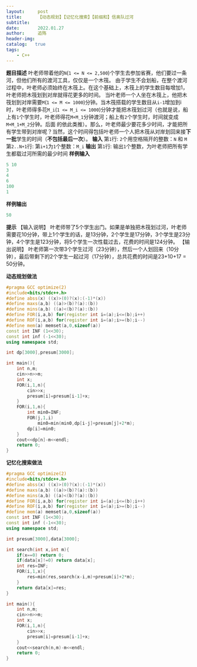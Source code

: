 ```yaml
---
layout:     post
title:      【动态规划】【记忆化搜索】【前缀和】信奥队过河
subtitle:   
date:       2022.01.27
author:     追殇
header-img: 
catalog:   true
tags:
    - C++
---
```

**题目描述**
叶老师带着他的`N`(`1 <= N <= 2,500`)个学生去参加省赛，他们要过一条河，但他们所有的渡河工具，仅仅是一个木筏。
由于学生不会划船，在整个渡河过程中，叶老师必须始终在木筏上。在这个基础上，木筏上的学生数目每增加1，叶老师把木筏划到对岸就得花更多的时间。
当叶老师一个人坐在木筏上，他把木筏划到对岸需要`M`(`1 <= M <= 1000`)分钟。当木筏搭载的学生数目从`i-1`增加到i时，叶老师得多花`M_i`(`1 <= M_i <= 1000`)分钟才能把木筏划过河（也就是说，船上有`1`个学生时，叶老师得花`M+M_1`分钟渡河；船上有`2`个学生时，时间就变成`M+M_1+M_2`分钟。后面 的依此类推）。那么，叶老师最少要花多少时间，才能把所有学生带到对岸呢？当然，这个时间得包括叶老师一个人把木筏从对岸划回来接**下一批**学生的时间（**不包括最后一次**）。
**输入**
第`1`行: `2`个用空格隔开的整数：`N` 和 `M`
第`2..N+1`行: 第`i+1`为`1`个整数：`M_i`
**输出**
第`1`行: 输出`1`个整数，为叶老师把所有学生都载过河所需的最少时间
**样例输入** 

```cpp
5 10
3
4
6
100
1
```

**样例输出** 

```cpp
50
```

**提示**
【输入说明】
叶老师带了5个学生出门。如果是单独把木筏划过河，叶老师需要花10分钟，带上1个学生的话，是13分钟，2个学生是17分钟，3个学生是23分钟，4个学生是123分钟，将5个学生一次性载过去，花费的时间是124分钟。
【输出说明】
叶老师第一次带3个学生过河（23分钟），然后一个人划回来（10分钟），最后带剩下的2个学生一起过河（17分钟），总共花费的时间是23+10+17 = 50分钟。

**动态规划做法**

```cpp
#pragma GCC optimize(2)
#include<bits/stdc++.h>
#define abss(x) ((x)>(0)?(x):(-1)*(x))
#define maxs(a,b) ((a)>(b)?(a):(b))
#define mins(a,b) ((a)<(b)?(a):(b))
#define FOR(i,a,b) for(register int i=(a);i<=(b);i++)
#define ROF(i,a,b) for(register int i=(a);i>=(b);i--)
#define mem(a) memset(a,0,sizeof(a))
const int INF (1<<30);
const int inf (-1<<30);
using namespace std;

int dp[3000],presum[3000];

int main(){
    int n,m;
    cin>>n>>m;
    int x;
    FOR(i,1,n){
        cin>>x;
        presum[i]=presum[i-1]+x;
    }
    FOR(i,1,n){
        int min0=INF;
        FOR(j,1,i)
            min0=min(min0,dp[i-j]+presum[j]+2*m);
        dp[i]=min0;
    }
    cout<<dp[n]-m<<endl;
    return 0;
}

```
**记忆化搜索做法**

```cpp
#pragma GCC optimize(2)
#include<bits/stdc++.h>
#define abss(x) ((x)>(0)?(x):(-1)*(x))
#define maxs(a,b) ((a)>(b)?(a):(b))
#define mins(a,b) ((a)<(b)?(a):(b))
#define FOR(i,a,b) for(register int i=(a);i<=(b);i++)
#define ROF(i,a,b) for(register int i=(a);i>=(b);i--)
#define mem(a) memset(a,0,sizeof(a))
const int INF (1<<30);
const int inf (-1<<30);
using namespace std;

int presum[3000],data[3000];

int search(int x,int m){
    if(x==0) return 0;
    if(data[x]!=0) return data[x];
    int res=INF;
    FOR(i,1,x){
        res=min(res,search(x-i,m)+presum[i]+2*m);
    }
    return data[x]=res;
}

int main(){
    int n,m;
    cin>>n>>m;
    int x;
    FOR(i,1,n){
        cin>>x;
        presum[i]=presum[i-1]+x;
    }
    cout<<search(n,m)-m<<endl;
    return 0;
}

```
